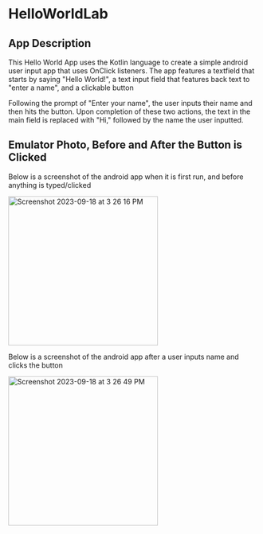 # HelloWorldLab 

## App Description

This Hello World App uses the Kotlin language to create a simple android user input app that uses OnClick listeners.
The app features a textfield that starts by saying "Hello World!", a text input field that features back text to "enter a name", and a clickable button

Following the prompt of "Enter your name", the user inputs their name and then hits the button. 
Upon completion of these two actions, the text in the main field is replaced with "Hi," followed by the name the user inputted.

## Emulator Photo, Before and After the Button is Clicked
Below is a screenshot of the android app when it is first run, and before anything is typed/clicked

<img width="300" alt="Screenshot 2023-09-18 at 3 26 16 PM" src="https://github.com/Maggieh76/HelloWorldLab/assets/60800202/ea5433dc-74d9-4769-87cc-930f0a6ccb10">

Below is a screenshot of the android app after a user inputs name and clicks the button

<img width="300" alt="Screenshot 2023-09-18 at 3 26 49 PM" src="https://github.com/Maggieh76/HelloWorldLab/assets/60800202/4b31077c-2d02-4e4a-a9c1-87c471093529">
